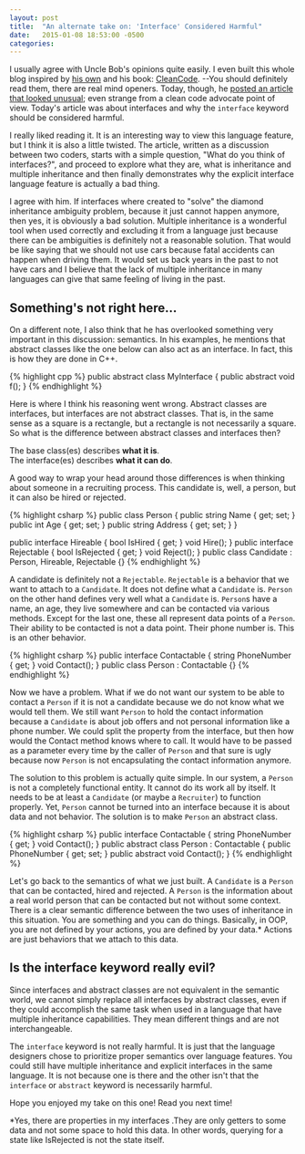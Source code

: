 ```yaml
---
layout: post
title:  "An alternate take on: 'Interface' Considered Harmful"
date:   2015-01-08 18:53:00 -0500
categories:
---
```


I usually agree with Uncle Bob's opinions quite easily. I even built this whole blog inspired by [his own](http://blog.cleancoder.com/) and his book: [CleanCode](http://www.amazon.ca/Clean-Code-Handbook-Software-Craftsmanship/dp/0132350882). --You should definitely read them, there are real mind openers. Today, though, he [posted an article that looked unusual](http://blog.cleancoder.com/uncle-bob/2015/01/08/InterfaceConsideredHarmful.html); even strange from a clean code advocate point of view. Today's article was about interfaces and why the `interface` keyword should be considered harmful.

I really liked reading it. It is an interesting way to view this language feature, but I think it is also a little twisted. The article, written as a discussion between two coders, starts with a simple question, "What do you think of interfaces?", and proceed to explore what they are, what is inheritance and multiple inheritance and then finally demonstrates why the explicit interface language feature is actually a bad thing.

I agree with him. If interfaces where created to "solve" the diamond inheritance ambiguity problem, because it just cannot happen anymore, then yes, it is obviously a bad solution. Multiple inheritance is a wonderful tool when used correctly and excluding it from a language just because there can be ambiguities is definitely not a reasonable solution.  That would be like saying that we should not use cars because fatal accidents can happen when driving them. It would set us back years in the past to not have cars and I believe that the lack of multiple inheritance in many languages can give that same feeling of living in the past.

## Something's not right here...

On a different note, I also think that he has overlooked something very important in this discussion: semantics. In his examples, he mentions that abstract classes like the one below can also act as an interface. In fact, this is how they are done in C++.

{% highlight cpp %}
public abstract class MyInterface {
    public abstract void f();
}
{% endhighlight %}

Here is where I think his reasoning went wrong. Abstract classes are interfaces, but interfaces are not abstract classes. That is, in the same sense as a square is a rectangle, but a rectangle is not necessarily a square. So what is the difference between abstract classes and interfaces then?

The base class(es) describes **what it is**.  
The interface(es) describes **what it can do**.

A good way to wrap your head around those differences is when thinking about someone in a recruiting process. This candidate is, well, a person, but it can also be hired or rejected.

{% highlight csharp %}
public class Person
{
    public string Name { get; set; }
    public int Age { get; set; }
    public string Address { get; set; }
}

public interface Hireable   { bool IsHired { get; }    void Hire();   }
public interface Rejectable { bool IsRejected { get; } void Reject(); }
public class Candidate : Person, Hireable, Rejectable {}
{% endhighlight %}

A candidate is definitely not a `Rejectable`. `Rejectable` is a behavior that we want to attach to a `Candidate`. It does not define what a `Candidate` is. `Person` on the other hand defines very well what a `Candidate` is. `Person`s have a name, an age, they live somewhere and can be contacted via various methods. Except for the last one, these all represent data points of a `Person`. Their ability to be contacted is not a data point. Their phone number is. This is an other behavior.

{% highlight csharp %}
public interface Contactable { string PhoneNumber { get; } void Contact(); }
public class Person : Contactable {}
{% endhighlight %}

Now we have a problem. What if we do not want our system to be able to contact a `Person` if it is not a candidate because we do not know what we would tell them. We still want `Person` to hold the contact information because a `Candidate` is about job offers and not personal information like a phone number. We could split the property from the interface, but then how would the Contact method knows where to call. It would have to be passed as a parameter every time by the caller of `Person` and that sure is ugly because now `Person` is not encapsulating the contact information anymore.

The solution to this problem is actually quite simple. In our system, a `Person` is not a completely functional entity. It cannot do its work all by itself. It needs to be at least a `Candidate` (or maybe a `Recruiter`) to function properly. Yet, `Person` cannot be turned into an interface because it is about data and not behavior. The solution is to make `Person` an abstract class.

{% highlight csharp %}
public interface Contactable { string PhoneNumber { get; } void Contact(); }
public abstract class Person : Contactable {
    public PhoneNumber { get; set; }
    public abstract void Contact();
}
{% endhighlight %}

Let's go back to the semantics of what we just built. A `Candidate` is a `Person` that can be contacted, hired and rejected. A `Person` is the information about a real world person that can be contacted but not without some context. There is a clear semantic difference between the two uses of inheritance in this situation. You are something and you can do things. Basically, in OOP, you are not defined by your actions, you are defined by your data.* Actions are just behaviors that we attach to this data.

## Is the interface keyword really evil?

Since interfaces and abstract classes are not equivalent in the semantic world, we cannot simply replace all interfaces by abstract classes, even if they could accomplish the same task when used in a language that have multiple inheritance capabilities. They mean different things and are not interchangeable.

The `interface` keyword is not really harmful. It is just that the language designers chose to prioritize proper semantics over language features. You could still have multiple inheritance and explicit interfaces in the same language. It is not because one is there and the other isn't that the `interface` or `abstract` keyword is necessarily harmful.

Hope you enjoyed my take on this one! Read you next time!



*Yes, there are properties in my interfaces .They are only getters to some data and not some space to hold this data. In other words, querying for a state like IsRejected is not the state itself.